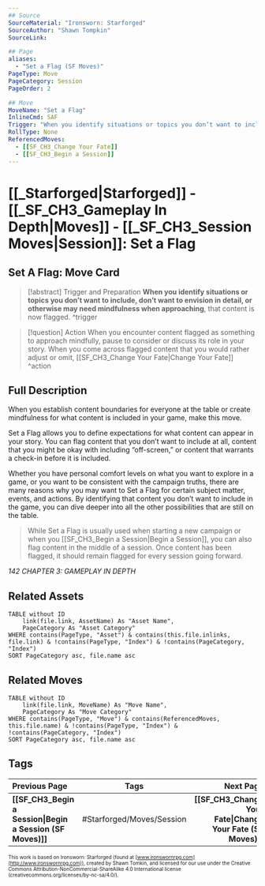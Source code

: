 ```yaml
---
## Source
SourceMaterial: "Ironsworn: Starforged"
SourceAuthor: "Shawn Tompkin"
SourceLink: 

## Page
aliases:
  - "Set a Flag (SF Moves)"
PageType: Move
PageCategory: Session
PageOrder: 2

## Move
MoveName: "Set a Flag"
InlineCmd: SAF
Trigger: "When you identify situations or topics you don’t want to include, don’t want to envision in detail, or otherwise may need mindfulness when approaching"
RollType: None
ReferencedMoves: 
  - [[SF_CH3_Change Your Fate]]
  - [[SF_CH3_Begin a Session]]
---
```

# [[_Starforged|Starforged]] - [[_SF_CH3_Gameplay In Depth|Moves]] - [[_SF_CH3_Session Moves|Session]]: Set a Flag
## Set A Flag: Move Card

>[!abstract]  Trigger and Preparation
>**When you identify situations or topics you don’t want to include, don’t want to envision in detail, or otherwise may need mindfulness when approaching**, that content is now flagged. ^trigger

> [!question] Action
> When you encounter content flagged as something to approach mindfully, pause to consider or discuss its role in your story. When you come across flagged content that you would rather adjust or omit, [[SF_CH3_Change Your Fate|Change Your Fate]] ^action

## Full Description
When you establish content boundaries for everyone at the table or create mindfulness for what content is included in your game, make this move. 

Set a Flag allows you to define expectations for what content can appear in your story. You can flag content that you don’t want to include at all, content that you might be okay with including “off-screen,” or content that warrants a check-in before it is included. 

Whether you have personal comfort levels on what you want to explore in a game, or you want to be consistent with the campaign truths, there are many reasons why you may want to Set a Flag for certain subject matter, events, and actions. By identifying that content you don’t want to include in the game, you can dive deeper into all the other possibilities that are still on the table.

>While Set a Flag is usually used when starting a new campaign or when you [[SF_CH3_Begin a Session|Begin a Session]], you can also flag content in the middle of a session. Once content has been flagged, it should remain flagged for every session going forward.

*142 CHAPTER 3: GAMEPLAY IN DEPTH*

## Related Assets
```dataview
TABLE without ID
	link(file.link, AssetName) As "Asset Name",
	PageCategory As "Asset Category"
WHERE contains(PageType, "Asset") & contains(this.file.inlinks, file.link) & !contains(PageType, "Index") & !contains(PageCategory, "Index")
SORT PageCategory asc, file.name asc
```

## Related Moves
```dataview
TABLE without ID
	link(file.link, MoveName) As "Move Name",
	PageCategory As "Move Category"
WHERE contains(PageType, "Move") & contains(ReferencedMoves, this.file.name) & !contains(PageType, "Index") & !contains(PageCategory, "Index")
SORT PageCategory asc, file.name asc
```

## Tags
| Previous Page | Tags | Next Page |
|:--- |:---:| ---:|
| **[[SF_CH3_Begin a Session\|Begin a Session (SF Moves)]]** | #Starforged/Moves/Session | **[[SF_CH3_Change Your Fate\|Change Your Fate (SF Moves)]]** |

<font size=-2>This work is based on Ironsworn: Starforged (found at [www.ironswornrpg.com](http://www.ironswornrpg.com)), created by Shawn Tomkin, and licensed for our use under the Creative Commons Attribution-NonCommercial-ShareAlike 4.0 International license  (creativecommons.org/licenses/by-nc-sa/4.0/).</font>